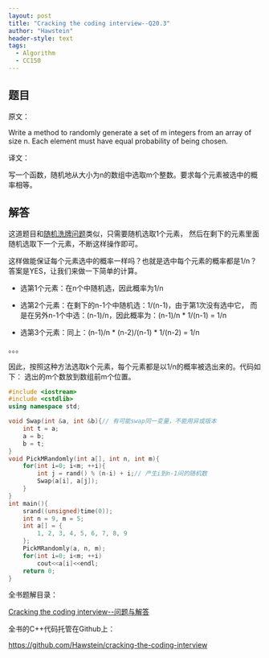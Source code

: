 ```yaml
---
layout: post
title: "Cracking the coding interview--Q20.3"
author: "Hawstein"
header-style: text
tags:
  - Algorithm
  - CC150
---
```


## 题目

原文：

Write a method to randomly generate a set of m integers from an 
array of size n. Each element must have equal probability of being 
chosen.

译文：

写一个函数，随机地从大小为n的数组中选取m个整数。要求每个元素被选中的概率相等。

## 解答

这道题目和[随机洗牌问题](/posts/20.2.html)类似，只需要随机选取1个元素，
然后在剩下的元素里面随机选取下一个元素，不断这样操作即可。

这样做能保证每个元素选中的概率一样吗？也就是选中每个元素的概率都是1/n？
答案是YES，让我们来做一下简单的计算。

* 选第1个元素：在n个中随机选，因此概率为1/n

* 选第2个元素：在剩下的n-1个中随机选：1/(n-1)，由于第1次没有选中它，
而是在另外n-1个中选：(n-1)/n，因此概率为：(n-1)/n * 1/(n-1) = 1/n

* 选第3个元素：同上：(n-1)/n * (n-2)/(n-1) * 1/(n-2) = 1/n

。。。

因此，按照这种方法选取k个元素，每个元素都是以1/n的概率被选出来的。代码如下：
选出的m个数放到数组前m个位置。

```cpp
#include <iostream>
#include <cstdlib>
using namespace std;

void Swap(int &a, int &b){// 有可能swap同一变量，不能用异或版本
    int t = a;
    a = b;
    b = t;
}
void PickMRandomly(int a[], int n, int m){
    for(int i=0; i<m; ++i){
        int j = rand() % (n-i) + i;// 产生i到n-1间的随机数
        Swap(a[i], a[j]);
    }
}
int main(){
    srand((unsigned)time(0));
    int n = 9, m = 5;
    int a[] = {
        1, 2, 3, 4, 5, 6, 7, 8, 9
    };
    PickMRandomly(a, n, m);
    for(int i=0; i<m; ++i)
        cout<<a[i]<<endl;
    return 0;
}
```
	

全书题解目录：

[Cracking the coding interview--问题与解答](/2013/03/14/ctci-solutions-contents/)

全书的C++代码托管在Github上：

<https://github.com/Hawstein/cracking-the-coding-interview>
